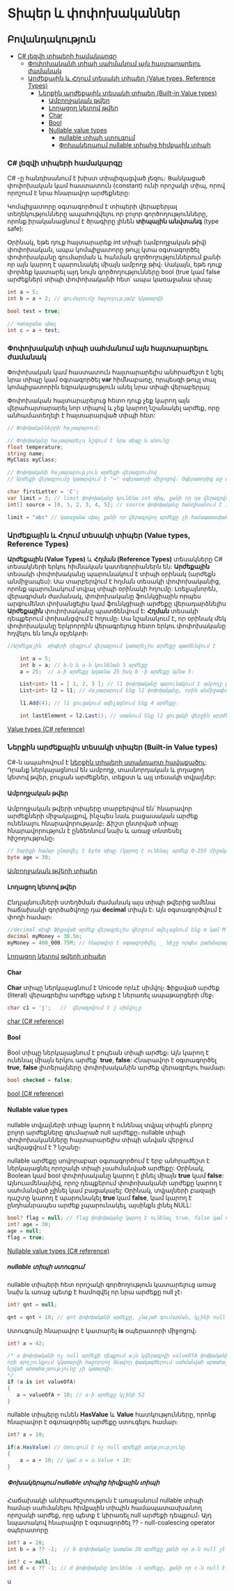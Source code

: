 # Տիպեր և փոփոխականներ

## Բովանդակություն

- [C# լեզվի տիպերի համակարգը](#c-լեզվի-տիպերի-համակարգը)
    - [Փոփոխականի տիպի սահմանում այն հայտարարելու ժամանակ](#փոփոխականի-տիպի-սահմանում-այն-հայտարարելու-ժամանակ)
    - [Արժեքային և Հղում տեսակի տիպեր (Value types, Reference Types)](#արժեքային-և-հղում-տեսակի-տիպեր-value-types-reference-types)
      - [Ներքին արժեքային տեսակի տիպեր (Built-in Value types)](#ներքին-արժեքային-տեսակի-տիպեր-built-in-value-types)
        - [Ամբողջական թվեր](#ամբողջական-թվեր)
        - [Լողացող կետով թվեր](#լողացող-կետով-թվեր)
        - [Char](#char)
        - [Bool](#bool)
        - [Nullable value types](#nullable-value-types)
            - [nullable տիպի ստուգում](#nullable-տիպի-ստուգում)
            - [Փոխակերպում nullable տիպից հիմքային տիպի](#փոխակերպում-nullable-տիպից-հիմքային-տիպի)



### C# լեզվի տիպերի համակարգը

C# -ը հանդիսանում է խիստ տիպիզացված լեզու։ Ցանկացած փոփոխական կամ հաստատուն (constant) ունի որոշակի տիպ, որով որոշում է նրա հնարավոր արժեքները։ 

Կոմպիլյատորը օգտագործում է տիպերի վերաբերյալ տեղեկությունները ապահովվելու որ բոլոր գործողությունները, որոնք իրականացնում է ծրագիրը լինեն **տիպային անվտանգ** (type safe):

Օրինակ, եթե դուք հայտարարեք int տիպի (ամբողջական թիվ) փոփոխական, ապա կոմպիլյատորը թույլ կտա օգտագործել փոփոխականը գումարման և հանման գործողություններում քանի որ այն կարող է պարունակել միայն ամբողջ թիվ։ Սակայն, եթե ​​դուք փորձեք կատարել այդ նույն գործողությունները bool (true կամ false արժեքներ) տիպի փոփոխականի հետ՝ ապա կառաջանա սխալ։

```c#
int a = 5;
int b = a + 2; // գումարումը հաջողությամբ կկատարվի

bool test = true;

// Կառաջանա սխալ
int c = a + test;

```

### Փոփոխականի տիպի սահմանում այն հայտարարելու ժամանակ

Փոփոխական կամ հաստատուն հայտարարելիս անհրաժեշտ է նշել նրա տիպը կամ օգտագործել **var** հիմնաբառը, որպեսզի թույլ տալ կոմպիլյատորին եզրակացություն անել նրա տիպի վերաբերյալ: 

Փոփոխական հայտարարելուց հետո դուք չեք կարող այն վերահայտարարել նոր տիպով և չեք կարող նշանակել արժեք, որը անհամատեղելի է հայտարարված տիպի հետ: 

```c#
// Փոփոխականներրի հայտարարում:

// Փոփոխականը հայտարարելս նշվում է նրա տիպը և անունը
float temperature;
string name;
MyClass myClass;

// Փոփոխականի հայտարարություն արժեքի վերագրումով
// Արժեքի վերագրումը կատարվում է "=" օպերատորի միջոցով։ Օպերատորից աջ գտնվող արժեքը վերագրվում է ձախ կողմում նշված փոփոխականին

char firstLetter = 'C';
var limit = 3; // limit փոփոխականը կունենա int տիպ, քանի որ դա վերագրվող արժեքի տիպն է
int[] source = [0, 1, 2, 3, 4, 5]; // source փոփոխականը հանդիսանում է int արժեքներ պարունակող list

limit = "abc" // կառաջանա սխալ քանի որ վերագրվող արժեքը չի համապատասխանում փոփոխականի տիպին

```

### Արժեքային և Հղում տեսակի տիպեր (Value types, Reference Types)

**Արժեքային (Value Types)** և **Հղման (Reference Types)** տեսակները C# տեսակների երկու հիմնական կատեգորիաներն են: **Արժեքային** տեսակի փոփոխականը պարունակում է տիպի օրինակ (արժեքն անմիջապես): Սա տարբերվում է հղման տեսակի փոփոխականից, որոնք պարունակում տվյալ տիպի օրինակի հղումը: 
Լռելյայնորեն, վերագրման ժամանակ, փոփոխականը ֆունկցիային որպես արգումենտ փոխանցելիս կամ ֆունկցիայի արժեքը վերադարձնելիս **Արժեքային** փոփոխականը պատճենվում է: **Հղման** տեսակի դեպքերում փոխանցվում է հղումը։ Սա նշանակում է, որ օրինակ մեկ փոփոխականը երկրորդին վերագրելուց հետո երկու փոփոխականը հղվելու են նույն օբյեկտի։


```c#
//Արժեքային  տիպերի դեպքում վերագրում կատարելիս արժեքը պատճենվում է

    int a = 5;
    int b = a; // b-ն և a-ն կունենան 5 արժեքը
    a = 25;  // a-ի արժեքը կդառնա 25 իսկ b -ի արժեքը կմնա 5։   

```

```c#
    List<int> l1 = [ 1, 2, 3 ]; // l1 փոփոխականը պարունակում է ամբողջ թվերի ցուցակ (List) հետևյալ արժեքներով՝  1, 2, 3 
    List<int> l2 = l1; // Հայտարարում ենք l2 փոփոխականը, որին անմիջապես վերագրում ենք l1-ը

    l1.Add(4); // l1 ցուցակում ավելացնում ենք 4 արժեքը։

    int lastElement = l2.Last(); // ստանում ենք l2 ցուցակի վերջին արրժեքը, որը կլինի 4, քանի որ l1 և l2 պարունակում են հղում նույն ցուցակին։

```

[Value types (C# reference)](https://learn.microsoft.com/en-us/dotnet/csharp/language-reference/builtin-types/value-types)


### Ներքին արժեքային տեսակի տիպեր (Built-in Value types)

C#-ն ապահովում է [ներքին տիպերի ստանդարտ հավաքածու](https://learn.microsoft.com/en-us/dotnet/csharp/language-reference/builtin-types/value-types#built-in-value-types): Դրանք ներկայացնում են ամբողջ, տասնորդական և լողացող կետով թվեր, բուլյան արժեքներ, տեքստ և այլ տեսակի տվյալներ:

#### Ամբողջական թվեր

Ամբողջական թվերի տիպերը տարբերվում են՝ հնարավոր արժեքների միջակայքով, ինչպես նաև բացասական արժեք ունենալու հնարավորությամբ։ Ճիշտ ընտրված տիպը հնարավորություն է ընձեռնում նախ և առաջ տնտեսել հիշողությունը։

```c# 
// Տարիքի համար ընտրվել է byte տիպը (կարող է ունենալ արժեք 0-255 միջակայքում և զբաղեցնում է 8 բիթ), որը բավարար է մարդու տարիքի հետ աշխատելու համար
byte age = 30;
```

[Ամբողջական թվերի տիպեր](https://learn.microsoft.com/en-us/dotnet/csharp/language-reference/builtin-types/integral-numeric-types#characteristics-of-the-integral-types)

#### Լողացող կետով թվեր

Ընդլայնումների ստեղծման ժամանակ այս տիպի թվերից ամենա հաճախակի գործածվողը դա **decimal** տիպն է։ Այն օգտագործվում է փողի համար։

```c#
//decimal տիպի Ֆիքսված արժեք վերագրելիս վերջում ավելացնում ենք m կամ M
decimal myMoney = 30.5m;
myMoney = 400_000.75M; // հնարավոր է օգտագործվել _ նիշը որպես բաժանարար, թիվը ավելի ընթեռնելի դարձնելու համար
```
[Lողացող կետով թվերի տիպեր](https://learn.microsoft.com/en-us/dotnet/csharp/language-reference/builtin-types/floating-point-numeric-types#characteristics-of-the-floating-point-types)

#### Char

**Char** տիպը ներկայացնում է Unicode որևէ սիմվոլ։ Ֆիքսված արժեք (literal) վերագրելիս արժեքը պետք է ներառել ապաթարցերի մեջ։  

```c#
char c1 = 'j';   //  վերագրվում է j սիմվոլը

```
[char (C# reference)](https://learn.microsoft.com/en-us/dotnet/csharp/language-reference/builtin-types/char)

#### Bool

Bool տիպը ներկայացնում է բուլեան տիպի արժեք։ Այն կարող է ունենալ միայն երկու արժեք՝ **true**, **false**: Հնարավոր է օգտագործել **true**, **false** լիտերալները փոփոխականին արժեք վերագրելու համար։

```c#
bool checked = false; 

```
[bool (C# reference)](https://learn.microsoft.com/en-us/dotnet/csharp/language-reference/builtin-types/bool)

#### Nullable value types

nullable տվյալների տիպը կարող է ունենալ տվյալ տիպին բնորոշ բոլոր արժեքները գումարած null արժեքը։ nullable տիպի փոփոխականները հայտարարելիս տիպի անվան վերջում ավելացվում է ? նշանը։ 

nullable արժեքը սովորաբար օգտագործում է երբ անհրաժեշտ է ներկայացնել որոշակի տիպի չսահմանված արժեքը: Օրինակ, Boolean կամ bool փոփոխականը կարող է լինել միայն **true** կամ **false**: Այնուամենայնիվ, որոշ դեպքերում փոփոխականի արժեքը կարող է սահմանված չլինել կամ բացակայել: Օրինակ, տվյալների բազայի դաշտը կարող է պարունակել **true** կամ **false**, կամ կարող է ընդհանրապես արժեք չպարունակել, այսինքն լինել NULL: 

```c#
bool? flag = null; // flag փոփոխականը կարող է ունենալ true, false կամ null արժեքները։
int? age = 30;
age = null;
flag = true;
```

[Nullable value types (C# reference)](https://learn.microsoft.com/en-us/dotnet/csharp/language-reference/builtin-types/nullable-value-types)


##### nullable տիպի ստուգում

nullable տիպերի հետ որոշակի գործողություն կատարելուց առաջ նախ և առաջ պետք է համոզվել որ նրա արժեքը null չէ։

```c#
int? qnt = null;

qnt = qnt + 10; // qnt փոփոխականի արժեքը, չնայած գումարման, կլինի null

```

Ստուգումը հնարավոր է կատարել **is** օպերատորի միջոցով։


```c#
int? a = 42;

/* a փոփոխականի ոչ null արժեքի դեպքում այն կվերագրվի valueOfA փոփխականին և կվերադարձվի true,
որի արդյունքում կկատարվի հաջորդող ձևավոր փաակագծերում սահմանված արտահայտությունը։ null արժեքի դեպքում
նշված արտահայտությունը չի կատարվի։
*/
if (a is int valueOfA) 
{
   a = valueOfA + 10; // a-ի արժեքը կլինի 52
}

```

nullable տիպերը ունեն **HasValue** և **Value** հատկությունները, որոնք հնարավոր է օգտագործել արժեքը ստուգելու համար։ 

```c#
int? a = 10;

if(a.HasValue) // Ստուգում է ոչ null արժեքի առկայությունը
{
    a = a + 10; // կամ a = a.Value + 10;
}

```

##### Փոխակերպում nullable տիպից հիմքային տիպի

Հաճախակի անհրաժեշտություն է առաջանում nullable տիպի համար սահմանելու հիմքային տիպին համապատասխանող որոշակի արժեք, որը պետք է կիրառել null արժեքի դեպքում։ Այդ նպատակով հնարավոր է օգտագործել ?? -  null-coalescing operator օպերատորը 

```c#
int? a = 28;
int b = a ?? -1;  // b փոփոխականը կստանա 28 արժեքը քանի որ a-ն null չէ։

int? c = null;
int d = c ?? -1; // d փոփոխականը կունենա -1 արժեքը, քանի որ c-ն null է։

```

ս
